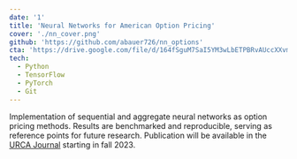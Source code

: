 ```yaml
---
date: '1'
title: 'Neural Networks for American Option Pricing'
cover: './nn_cover.png'
github: 'https://github.com/abauer726/nn_options'
cta: 'https://drive.google.com/file/d/164fSguM7SaI5YM3wLbETPBRvAUccXXvm/view?usp=sharing'
tech:
  - Python
  - TensorFlow
  - PyTorch
  - Git
---
```


Implementation of sequential and aggregate neural networks as option pricing methods. Results are benchmarked and reproducible, serving as reference points for future research. Publication will be available in the [URCA Journal](https://escholarship.org/uc/urcaj_2022) starting in fall 2023.
